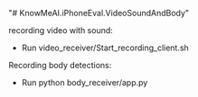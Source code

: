 "# KnowMeAI.iPhoneEval.VideoSoundAndBody" 

recording video with sound:

 - Run video_receiver/Start_recording_client.sh

Recording body detections:
 - Run python body_receiver/app.py


